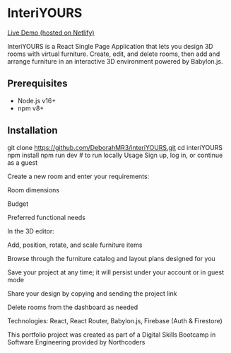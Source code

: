 # InteriYOURS

[Live Demo (hosted on Netlify)](https://interiyours-project.netlify.app/)

InteriYOURS is a React Single Page Application that lets you design 3D rooms with virtual furniture. Create, edit, and delete rooms, then add and arrange furniture in an interactive 3D environment powered by Babylon.js.

## Prerequisites

- Node.js v16+
- npm v8+

## Installation

git clone https://github.com/DeborahMR3/interiYOURS.git
cd interiYOURS
npm install
npm run dev  # to run locally
Usage
Sign up, log in, or continue as a guest

Create a new room and enter your requirements:

Room dimensions

Budget

Preferred functional needs

In the 3D editor:

Add, position, rotate, and scale furniture items

Browse through the furniture catalog and layout plans designed for you

Save your project at any time; it will persist under your account or in guest mode

Share your design by copying and sending the project link

Delete rooms from the dashboard as needed

Technologies: React, React Router, Babylon.js, Firebase (Auth & Firestore)

This portfolio project was created as part of a Digital Skills Bootcamp in Software Engineering provided by Northcoders
